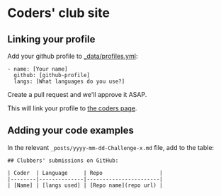 # Coders' club site

## Linking your profile

Add your github profile to [_data/profiles.yml](_data/profiles.yml):

```
- name: [Your name]
  github: [github-profile]
  langs: [What languages do you use?]
```

Create a pull request and we'll approve it ASAP.

This will link your profile to [the coders page](https://shwcodingclub.github.io/coders).

## Adding your code examples

In the relevant `_posts/yyyy-mm-dd-Challenge-x.md` file, add to the table:

```
## Clubbers' submissions on GitHub:

| Coder  | Language     | Repo                  |
|--------|--------------|-----------------------|
| [Name] | [langs used] | [Repo name](repo url) |

```
